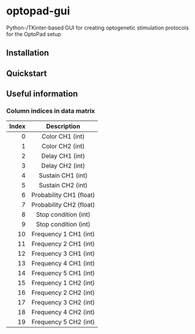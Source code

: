 # optopad-gui
Python-/TKinter-based GUI for creating optogenetic stimulation protocols for the OptoPad setup 


## Installation

## Quickstart

## Useful information

### Column indices in data matrix
| Index         | Description   |
| ------------: |:-------------:|
| 0             | Color CH1 (int) |
| 1             | Color CH2 (int) |
| 2             | Delay CH1 (int) |
| 3             | Delay CH2 (int) |
| 4             | Sustain CH1 (int) |
| 5             | Sustain CH2 (int) |
| 6             | Probability CH1 (float) |
| 7             | Probability CH2 (float) |
| 8             | Stop condition (int) |
| 9             | Stop condition (int) |
| 10            | Frequency 1 CH1 (int) |
| 11            | Frequency 2 CH1 (int) |
| 12            | Frequency 3 CH1 (int) |
| 13            | Frequency 4 CH1 (int) |
| 14            | Frequency 5 CH1 (int) |
| 15            | Frequency 1 CH2 (int) |
| 16            | Frequency 2 CH2 (int) |
| 17            | Frequency 3 CH2 (int) |
| 18            | Frequency 4 CH2 (int) |
| 19            | Frequency 5 CH2 (int) |
